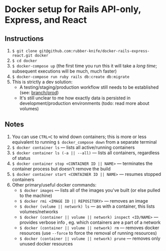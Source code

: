 # Docker setup for Rails API-only, Express, and React

## Instructions
1. `$ git clone git@github.com:rubber-knife/docker-rails-express-react.git docker`
2. `$ cd docker`
3. `$ docker-compose up` (the first time you run this it will take a _long time_; subsequent executions will be much, much faster)
4. `$ docker-compose run ruby rails db:create db:migrate`
5. This is strictly a dev solution:
    - A testing/staging/production workflow still needs to be established (see: [branch/prod](https://github.com/rubber-knife/docker-rails-express-react/tree/prod))
    - It's still unclear to me how exactly data is persisted in development/production environments (todo: read more about volumes)

## Notes
1. You can use `CTRL+C` to wind down containers; this is more or less equivalent to running `$ docker_compose down` from a separate terminal
2. `$ docker container ls` — lists all active/running containers
2. `$ docker container ls (-a || --all)` — lists all containers, regardless of status
4. `$ docker container stop <CONTAINER ID || NAME>` — terminates the container process but doesn't remove the build
5. `$ docker container start <CONTAINER ID || NAME>` — resumes stopped containers
6. Other primary/useful docker commands:
    - `$ docker images` — lists all of the images you've built (or else pulled to the machine)
    - `$ docker rmi <IMAGE ID || REPOSITORY>` — removes an image
    - `$ docker (volume || network) ls` — as with a container, this lists volumes/networks
    - `$ docker (container || volume || network) inspect <ID/NAME>` — provides verbose info , eg. which containers are a part of a network
    - `$ docker (container || volume || network) rm` — removes docker resources (use `--force` to force the removal of running resources)
    - `$ docker (container || volume || network) prune` — removes only unused docker resources
